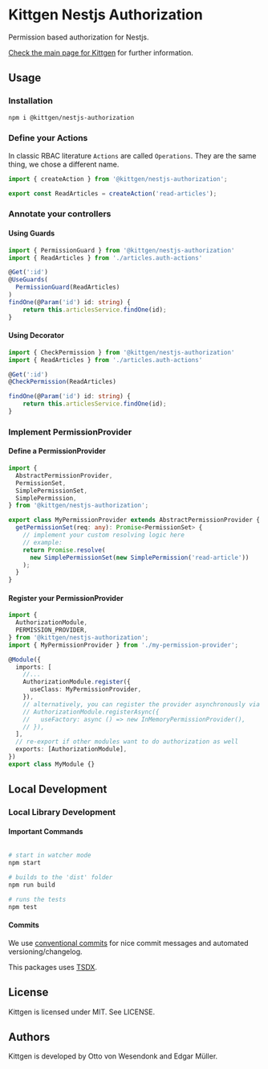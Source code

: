 # Kittgen Nestjs Authorization

Permission based authorization for Nestjs.

[Check the main page for Kittgen](https://github.com/kittgen/kittgen-nestjs) for further information.

## Usage

### Installation

```bash
npm i @kittgen/nestjs-authorization
```

### Define your Actions

In classic RBAC literature `Actions` are called `Operations`. They are the same thing, we chose a different name.

```ts
import { createAction } from '@kittgen/nestjs-authorization';

export const ReadArticles = createAction('read-articles');
```

### Annotate your controllers

#### Using Guards

```ts
import { PermissionGuard } from '@kittgen/nestjs-authorization'
import { ReadArticles } from './articles.auth-actions'

@Get(':id')
@UseGuards(
  PermissionGuard(ReadArticles)
)
findOne(@Param('id') id: string) {
    return this.articlesService.findOne(id);
}
```

#### Using Decorator

```ts
import { CheckPermission } from '@kittgen/nestjs-authorization'
import { ReadArticles } from './articles.auth-actions'

@Get(':id')
@CheckPermission(ReadArticles)

findOne(@Param('id') id: string) {
    return this.articlesService.findOne(id);
}
```

### Implement PermissionProvider

#### Define a PermissionProvider

```ts
import {
  AbstractPermissionProvider,
  PermissionSet,
  SimplePermissionSet,
  SimplePermission,
} from '@kittgen/nestjs-authorization';

export class MyPermissionProvider extends AbstractPermissionProvider {
  getPermissionSet(req: any): Promise<PermissionSet> {
    // implement your custom resolving logic here
    // example:
    return Promise.resolve(
      new SimplePermissionSet(new SimplePermission('read-article'))
    );
  }
}
```

#### Register your PermissionProvider

```ts
import {
  AuthorizationModule,
  PERMISSION_PROVIDER,
} from '@kittgen/nestjs-authorization';
import { MyPermissionProvider } from './my-permission-provider';

@Module({
  imports: [
    //...
    AuthorizationModule.register({
      useClass: MyPermissionProvider,
    }),
    // alternatively, you can register the provider asynchronously via `useFactory`
    // AuthorizationModule.registerAsync({
    //   useFactory: async () => new InMemoryPermissionProvider(),
    // }),
  ],
  // re-export if other modules want to do authorization as well
  exports: [AuthorizationModule],
})
export class MyModule {}
```

## Local Development

### Local Library Development

#### Important Commands

```bash

# start in watcher mode
npm start

# builds to the 'dist' folder
npm run build

# runs the tests
npm test

```

#### Commits

We use [conventional commits](https://www.conventionalcommits.org/en/v1.0.0/) for nice commit messages and automated versioning/changelog.

This packages uses [TSDX](https://github.com/jaredpalmer/tsdx).

## License

Kittgen is licensed under MIT. See LICENSE.

## Authors

Kittgen is developed by Otto von Wesendonk and Edgar Müller.
